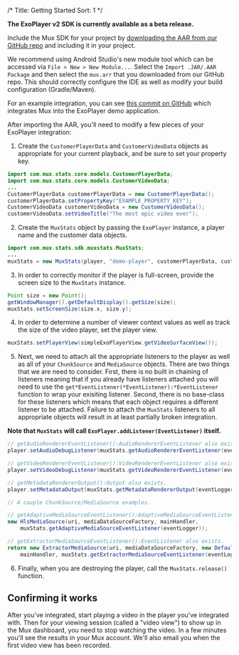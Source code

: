 /*
Title: Getting Started
Sort: 1
*/

**The ExoPlayer v2 SDK is currently available as a beta release.**

Include the Mux SDK for your project by <a href="https://github.com/muxinc/stats-sdk-exoplayer/blob/release-v2/mux/mux.aar">downloading the AAR from our GitHub repo</a> and including it in your project.

We recommend using Android Studio's new module tool which can be accessed via `File > New > New Module...`. Select the `Import .JAR/.AAR Package` and then select the `mux.arr` that you downloaded from our GitHub repo. This should correctly configure the IDE as well as modify your build configuration (Gradle/Maven).

For an example integration, you can see [this commit on GitHub](https://github.com/muxinc/stats-sdk-exoplayer/commit/e2490383293d4e80c00484a29b195511158c951b) which integrates Mux into the ExoPlayer demo application.

After importing the AAR, you'll need to modify a few pieces of your ExoPlayer integration:

1) Create the `CustomerPlayerData` and `CustomerVideoData` objects as appropriate for your current playback, and be sure to set your property key.

```java
import com.mux.stats.core.models.CustomerPlayerData;
import com.mux.stats.core.models.CustomerVideoData;
...
CustomerPlayerData customerPlayerData = new CustomerPlayerData();
customerPlayerData.setPropertyKey("EXAMPLE_PROPERTY_KEY");
CustomerVideoData customerVideoData = new CustomerVideoData();
customerVideoData.setVideoTitle("The most epic video ever");
```

2) Create the `MuxStats` object by passing the `ExoPlayer` instance, a player name and the customer data objects.

```java
import com.mux.stats.sdk.muxstats.MuxStats;
...
muxStats = new MuxStats(player, "demo-player", customerPlayerData, customerVideoData);
```

3) In order to correctly monitor if the player is full-screen, provide the screen size to the `MuxStats` instance.

```java
Point size = new Point();
getWindowManager().getDefaultDisplay().getSize(size);
muxStats.setScreenSize(size.x, size.y);
```

4) In order to determine a number of viewer context values as well as track the size of the video player, set the player view.

```java
muxStats.setPlayerView(simpleExoPlayerView.getVideoSurfaceView());
```

5) Next, we need to attach all the appropriate listeners to the player as well as all of your `ChunkSource` and `MediaSource` objects. There are two things that we are need to consider. First, there is no built in chaining of listeners meaning that if you already have listeners attached you will need to use the `get*EventListener(*EventListener):*EventListener` function to wrap your exisiting listener. Second, there is no base-class for these listeners which means that each object requires a different listener to be attached. Failure to attach the `MuxStats` listeners to all appropriate objects will result in at least partially broken integration.

**Note that `MuxStats` will call `ExoPlayer.addListener(EventListener)` itself.**

```java
// getAudioRendererEventListener():AudioRendererEventListener also exists.
player.setAudioDebugListener(muxStats.getAudioRendererEventListener(eventLogger));

// getVideoRendererEventListener():VideoRendererEventListener also exists.
player.setVideoDebugListener(muxStats.getVideoRendererEventListener(eventLogger));

// getMetadataRendererOutput():Output also exists.
player.setMetadataOutput(muxStats.getMetadataRendererOutput(eventLogger));

// A couple ChunkSource/MediaSource examples.

// getAdaptiveMediaSourceEventListener():AdaptiveMediaSourceEventListener also exists.
new HlsMediaSource(uri, mediaDataSourceFactory, mainHandler,
    muxStats.getAdaptiveMediaSourceEventListener(eventLogger));

// getExtractorMediaSourceEventListener():EventListener also exists.
return new ExtractorMediaSource(uri, mediaDataSourceFactory, new DefaultExtractorsFactory(),
    mainHandler, muxStats.getExtractorMediaSourceEventListener(eventLogger));
```

6) Finally, when you are destroying the player, call the `MuxStats.release()` function.

## Confirming it works

After you've integrated, start playing a video in the player you've integrated with. Then for your viewing session (called a "video view") to show up in the Mux dashboard, you need to stop watching the video. In a few minutes you'll see the results in your Mux account. We'll also email you when the first video view has been recorded.
